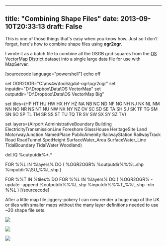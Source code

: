 
---
title: "Combining Shape Files"
date: 2013-09-10T20:33:13
draft: False
---

This is one of those things that's easy when you know how. Just so I don't forget, here's how to combine shape files using <strong>ogr2ogr</strong>.

I wrote it as a batch file to combine all the OSGB grid squares from the [OS VectorMap District](https://www.ordnancesurvey.co.uk/opendatadownload/products.html) dataset into a single large data file for use with MapServer.

[sourcecode language="powershell"]
echo off

set OGR2OGR=&quot;C:\ms4w\tools\gdal-ogr\ogr2ogr&quot;
set inputdir=&quot;D:\Dropbox\Data\OS VectorMap&quot;
set outputdir=&quot;D:\Dropbox\Data\OS VectorMap Big&quot;

set tiles=(HP HT HU HW HX HY HZ NA NB NC ND NF NG NH NJ NK NL NM NN NO NR NS NT NU NW NX NY NZ OV SC SD SE TA SH SJ SK TF TG SM SN SO SP TL TM SR SS ST TU TQ TR SV SW SX SY SZ TV)

set layers=(Airport AdministrativeBoundary Building ElectricityTransmissionLine Foreshore GlassHouse HeritageSite Land MotorwayJunction NamedPlace PublicAmenity RailwayStation RailwayTrack Road RoadTunnel SpotHeight SurfaceWater_Area SurfaceWater_Line TidalBoundary TidalWater Woodland)

del /Q %outputdir%\*.*

FOR %%L IN %layers% DO (
%OGR2OGR% %outputdir%\%%L.shp %inputdir%\SU_%%L.shp
)

FOR %%T IN %tiles% DO FOR %%L IN %layers% DO (
%OGR2OGR% -update -append %outputdir%\%%L.shp %inputdir%\%%T_%%L.shp -nln %%L
)
[/sourcecode]

After a little map file jiggery-pokery I can now render a huge map of the UK or tiles with smaller maps without the many layer definitions needed to use ~20 shape file sets.

[<img src="http://logicalgenetics.com/wp-content/uploads/2013/09/london-zoomed.jpg"/>](http://logicalgenetics.com/wp-content/uploads/2013/09/london-zoomed.jpg)

[<img src="http://logicalgenetics.com/wp-content/uploads/2013/09/london-big.jpg"/>](http://logicalgenetics.com/wp-content/uploads/2013/09/london-big.jpg)

[<img src="http://logicalgenetics.com/wp-content/uploads/2013/09/uk-big.jpg"/>](http://logicalgenetics.com/wp-content/uploads/2013/09/uk-big.jpg)